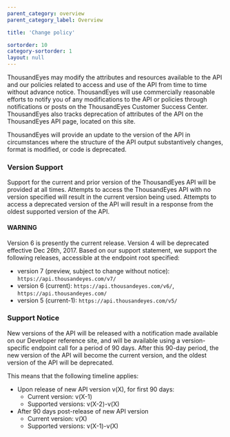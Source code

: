 ```yaml
---
parent_category: overview
parent_category_label: Overview

title: 'Change policy'

sortorder: 10
category-sortorder: 1
layout: null
---
```


ThousandEyes may modify the attributes and resources available to the API and our policies related to access and use of the API from time to time without advance notice. ThousandEyes will use commercially reasonable efforts to notify you of any modifications to the API or policies through notifications or posts on the ThousandEyes Customer Success Center.  ThousandEyes also tracks deprecation of attributes of the API on the ThousandEyes API page, located on this site.

ThousandEyes will provide an update to the version of the API in circumstances where the structure of the API output substantively changes, format is modified, or code is deprecated.

### Version Support

Support for the current and prior version of the ThousandEyes API will be provided at all times.  Attempts to access the ThousandEyes API with no version specified will result in the current version being used.  Attempts to access a deprecated version of the API will result in a response from the oldest supported version of the API.

#### WARNING ####

Version 6 is presently the current release. Version 4 will be deprecated effective Dec 26th, 2017. Based on our support statement, we support the following releases, accessible at the endpoint root specified:

* version 7 (preview, subject to change without notice): `https://api.thousandeyes.com/v7/`
* version 6 (current): `https://api.thousandeyes.com/v6/`, `https://api.thousandeyes.com/`
* version 5 (current-1): `https://api.thousandeyes.com/v5/`

### Support Notice

New versions of the API will be released with a notification made available on our Developer reference site, and will be available using a version-specific endpoint call for a period of 90 days. After this 90-day period, the new version of the API will become the current version, and the oldest version of the API will be deprecated.

This means that the following timeline applies:

* Upon release of new API version v(X), for first 90 days:
  * Current version: v(X-1)
  * Supported versions: v(X-2)-v(X)
* After 90 days post-release of new API version
  * Current version: v(X)
  * Supported versions: v(X-1)-v(X)
